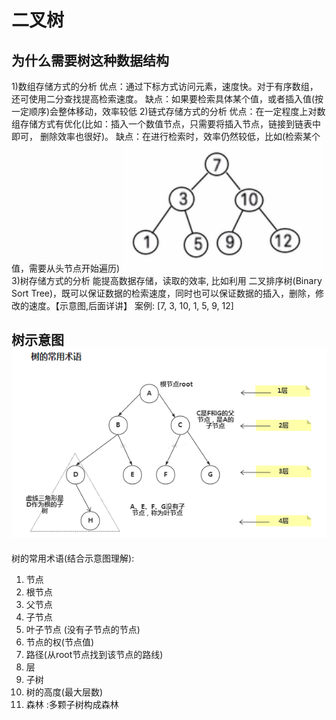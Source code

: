 # 二叉树
## 为什么需要树这种数据结构
1)数组存储方式的分析
优点：通过下标方式访问元素，速度快。对于有序数组，还可使用二分查找提高检索速度。
缺点：如果要检索具体某个值，或者插入值(按一定顺序)会整体移动，效率较低 
2)链式存储方式的分析
优点：在一定程度上对数组存储方式有优化(比如：插入一个数值节点，只需要将插入节点，链接到链表中即可， 删除效率也很好)。
缺点：在进行检索时，效率仍然较低，比如(检索某个值，需要从头节点开始遍历)
![title](https://raw.githubusercontent.com/XJZ-0707/imge/master/gitnote/2019/10/13/%E4%BA%8C%E5%8F%89%E6%8E%92%E5%BA%8F%E6%A0%91-1570937658563.png)
3)树存储方式的分析
能提高数据存储，读取的效率,  比如利用 二叉排序树(Binary Sort Tree)，既可以保证数据的检索速度，同时也可以保证数据的插入，删除，修改的速度。【示意图,后面详讲】
案例: [7, 3, 10, 1, 5, 9, 12]
## 树示意图![title](https://raw.githubusercontent.com/XJZ-0707/imge/master/gitnote/2019/10/13/%E5%9B%BE%E7%89%872-1570939103369.png)
树的常用术语(结合示意图理解):
1)	节点
2)	根节点
3)	父节点
4)	子节点
5)	叶子节点 (没有子节点的节点)
6)	节点的权(节点值)
7)	路径(从root节点找到该节点的路线)
8)	层
9)	子树
10)	树的高度(最大层数)
11)	森林 :多颗子树构成森林

